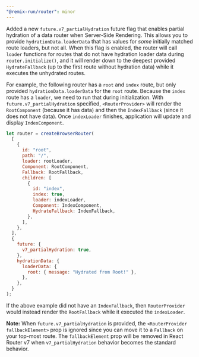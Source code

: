 ```yaml
---
"@remix-run/router": minor
---
```


Added a new `future.v7_partialHydration` future flag that enables partial hydration of a data router when Server-Side Rendering. This allows you to provide `hydrationData.loaderData` that has values for _some_ initially matched route loaders, but not all. When this flag is enabled, the router will call `loader` functions for routes that do not have hydration loader data during `router.initialize()`, and it will render down to the deepest provided `HydrateFallback` (up to the first route without hydration data) while it executes the unhydrated routes.

For example, the following router has a `root` and `index` route, but only provided `hydrationData.loaderData` for the `root` route. Because the `index` route has a `loader`, we need to run that during initialization. With `future.v7_partialHydration` specified, `<RouterProvider>` will render the `RootComponent` (because it has data) and then the `IndexFallback` (since it does not have data). Once `indexLoader` finishes, application will update and display `IndexComponent`.

```jsx
let router = createBrowserRouter(
  [
    {
      id: "root",
      path: "/",
      loader: rootLoader,
      Component: RootComponent,
      Fallback: RootFallback,
      children: [
        {
          id: "index",
          index: true,
          loader: indexLoader,
          Component: IndexComponent,
          HydrateFallback: IndexFallback,
        },
      ],
    },
  ],
  {
    future: {
      v7_partialHydration: true,
    },
    hydrationData: {
      loaderData: {
        root: { message: "Hydrated from Root!" },
      },
    },
  }
);
```

If the above example did not have an `IndexFallback`, then `RouterProvider` would instead render the `RootFallback` while it executed the `indexLoader`.

**Note:** When `future.v7_partialHydration` is provided, the `<RouterProvider fallbackElement>` prop is ignored since you can move it to a `Fallback` on your top-most route. The `fallbackElement` prop will be removed in React Router v7 when `v7_partialHydration` behavior becomes the standard behavior.
